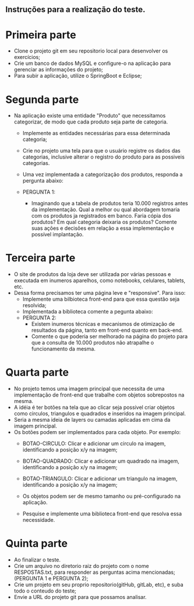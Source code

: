 ## Instruções para a realização do teste.

# Primeira parte

- Clone o projeto git em seu repositorio local para desenvolver os exercícios;
- Crie um banco de dados MySQL e configure-o na aplicação para gerenciar as informações do projeto;
- Para subir a aplicação, utilize o SpringBoot e Eclipse;

# Segunda parte

- Na aplicação existe uma entidade "Produto" que necessitamos categorizar, de modo que cada produto seja parte de categoria.
	- Implemente as entidades necessárias para essa determinada categoria;
	- Crie no projeto uma tela para que o usuário registre os dados das categorias, inclusive alterar o registro do produto para as possiveis categorias.
	
	- Uma vez implementada a categorização dos produtos, responda a pergunta abaixo:
	- PERGUNTA 1:
		- Imaginando que a tabela de produtos teria 10.000 registros antes da implementação. 
		  Qual a melhor ou qual abordagem tomaria com os produtos ja registrados em banco. Faria cópia dos produtos? Em qual categoria deixaria os produtos? 
		  Comente suas ações e decisões em relação a essa implementação e possível implantação.
		  
# Terceira parte

- O site de produtos da loja deve ser utilizada por várias pessoas e executada em inumeros aparelhos, como notebooks, celulares, tablets, etc. 
- Dessa forma precisamos ter uma página leve e "responsive". Para isso:
	- Implemente uma bilbioteca front-end para que essa questão seja resolvida;
	- Implementada a biblioteca comente a pegunta abaixo:
	- PERGUNTA 2:
		- Existem inumeros técnicas e mecanismos de otimização de resultados da página, tanto em front-end quanto em back-end.
		- Comente o que poderia ser melhorado na página do projeto para que a consulta de 10.000 produtos não atrapalhe o funcionamento da mesma.
				
# Quarta parte

- No projeto temos uma imagem principal que necessita de uma implementação de front-end que trabalhe com objetos sobrepostos na mesma. 
- A idéia é ter botões na tela que ao clicar seja possivel criar objetos como circulos, triangulos e quadrados e inseridos na imagem principal.
- Seria a mesma ideia de layers ou camadas aplicadas em cima da imagem principal. 
- Os botões podem ser implementados para cada objeto. Por exemplo:
	- BOTAO-CIRCULO: Clicar e adicionar um circulo na imagem, identificando a posição x/y na imagem;
	- BOTAO-QUADRADO: Clicar e adicionar um quadrado na imagem, identificando a posição x/y na imagem;
	- BOTAO-TRIANGULO: Clicar e adicionar um triangulo na imagem, identificando a posição x/y na imagem;

	- Os objetos podem ser de mesmo tamanho ou pré-configurado na aplicação.
	- Pesquise e implemente uma biblioteca front-end que resolva essa necessidade. 

# Quinta parte	

- Ao finalizar o teste.
- Crie um arquivo no diretorio raiz do projeto com o nome RESPOSTAS.txt, para responder as perguntas acima mencionadas; (PERGUNTA 1 e PERGUNTA 2); 
- Crie um projeto em seu proprio repositorio(gitHub, gitLab, etc), e suba todo o conteudo do teste;
- Envie a URL do projeto git para que possamos analisar.